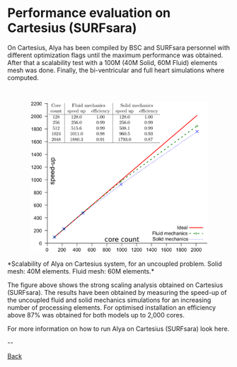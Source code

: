 # Performance evaluation on Cartesius (SURFsara) 

On Cartesius, Alya has been compiled by BSC and SURFsara personnel with different optimization flags until the maximum performance was obtained. After that a scalability test with a 100M (40M Solid, 60M Fluid) elements mesh was done. Finally, the bi-ventricular and full heart simulations where computed. 

<br/>
<p align="center">
<img src="alya_bench3.png" width="400"/>
<p/>
*Scalability of Alya on Cartesius system, for an uncoupled problem. Solid mesh: 40M elements. Fluid mesh: 60M elements.*
<br/>

The figure above shows the strong scaling analysis obtained on Cartesius (SURFsara). The results have been obtained by measuring the speed-up of the uncoupled fluid and solid mechanics simulations for an increasing number of processing elements. For optimised installation an efficiency above 87% was obtained for both models up to 2,000 cores. 

For more information on how to run Alya on Cartesius (SURFsara) look here.

--

[Back](../..)